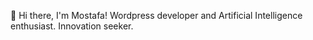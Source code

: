 👋 Hi there, I'm Mostafa!
Wordpress developer and Artificial Intelligence enthusiast. Innovation seeker.
